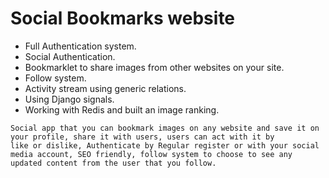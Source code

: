 # Social Bookmarks website

- Full Authentication system.
- Social Authentication.
- Bookmarklet to share images from other websites on your site.
- Follow system.
- Activity stream using generic relations.
- Using Django signals.
- Working with Redis and built an image ranking.

```
Social app that you can bookmark images on any website and save it on your profile, share it with users, users can act with it by
like or dislike, Authenticate by Regular register or with your social media account, SEO friendly, follow system to choose to see any updated content from the user that you follow.
```
